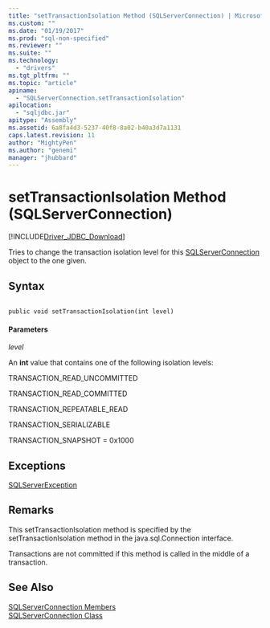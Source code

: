 ```yaml
---
title: "setTransactionIsolation Method (SQLServerConnection) | Microsoft Docs"
ms.custom: ""
ms.date: "01/19/2017"
ms.prod: "sql-non-specified"
ms.reviewer: ""
ms.suite: ""
ms.technology: 
  - "drivers"
ms.tgt_pltfrm: ""
ms.topic: "article"
apiname: 
  - "SQLServerConnection.setTransactionIsolation"
apilocation: 
  - "sqljdbc.jar"
apitype: "Assembly"
ms.assetid: 6a8fa4d3-5237-40f8-8a02-b40a3d7a1131
caps.latest.revision: 11
author: "MightyPen"
ms.author: "genemi"
manager: "jhubbard"
---
```

# setTransactionIsolation Method (SQLServerConnection)
[!INCLUDE[Driver_JDBC_Download](../../../includes/driver_jdbc_download.md)]

  Tries to change the transaction isolation level for this [SQLServerConnection](../../../connect/jdbc/reference/sqlserverconnection-class.md) object to the one given.  
  
## Syntax  
  
```  
  
public void setTransactionIsolation(int level)  
```  
  
#### Parameters  
 *level*  
  
 An **int** value that contains one of the following isolation levels:  
  
 TRANSACTION_READ_UNCOMMITTED  
  
 TRANSACTION_READ_COMMITTED  
  
 TRANSACTION_REPEATABLE_READ  
  
 TRANSACTION_SERIALIZABLE  
  
 TRANSACTION_SNAPSHOT = 0x1000  
  
## Exceptions  
 [SQLServerException](../../../connect/jdbc/reference/sqlserverexception-class.md)  
  
## Remarks  
 This setTransactionIsolation method is specified by the setTransactionIsolation method in the java.sql.Connection interface.  
  
 Transactions are not committed if this method is called in the middle of a transaction.  
  
## See Also  
 [SQLServerConnection Members](../../../connect/jdbc/reference/sqlserverconnection-members.md)   
 [SQLServerConnection Class](../../../connect/jdbc/reference/sqlserverconnection-class.md)  
  
  